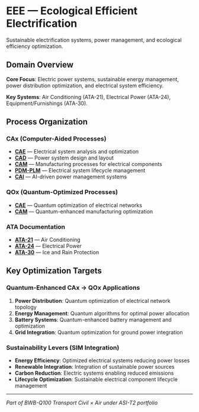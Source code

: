 # EEE — Ecological Efficient Electrification

Sustainable electrification systems, power management, and ecological efficiency optimization.

## Domain Overview

**Core Focus**: Electric power systems, sustainable energy management, power distribution optimization, and electrical system efficiency.

**Key Systems**: Air Conditioning (ATA-21), Electrical Power (ATA-24), Equipment/Furnishings (ATA-30).

## Process Organization

### CAx (Computer-Aided Processes)
- **[CAE](./cax/CAE/)** — Electrical system analysis and optimization
- **[CAD](./cax/CAD/)** — Power system design and layout
- **[CAM](./cax/CAM/)** — Manufacturing processes for electrical components
- **[PDM-PLM](./cax/PDM-PLM/)** — Electrical system lifecycle management
- **[CAI](./cax/CAI/)** — AI-driven power management systems

### QOx (Quantum-Optimized Processes)
- **[CAE](./qox/CAE/)** — Quantum optimization of electrical networks
- **[CAM](./qox/CAM/)** — Quantum-enhanced manufacturing optimization

### ATA Documentation
- **[ATA-21](./ata/ATA-21/)** — Air Conditioning
- **[ATA-24](./ata/ATA-24/)** — Electrical Power
- **[ATA-30](./ata/ATA-30/)** — Ice and Rain Protection

## Key Optimization Targets

### Quantum-Enhanced CAx → QOx Applications
1. **Power Distribution**: Quantum optimization of electrical network topology
2. **Energy Management**: Quantum algorithms for optimal power allocation
3. **Battery Systems**: Quantum-enhanced battery management and optimization
4. **Grid Integration**: Quantum optimization for ground power integration

### Sustainability Levers (SIM Integration)
- **Energy Efficiency**: Optimized electrical systems reducing power losses
- **Renewable Integration**: Integration of sustainable power sources
- **Carbon Reduction**: Electric systems enabling reduced emissions
- **Lifecycle Optimization**: Sustainable electrical component lifecycle management

---

*Part of BWB-Q100 Transport Civil × Air under ASI-T2 portfolio*
